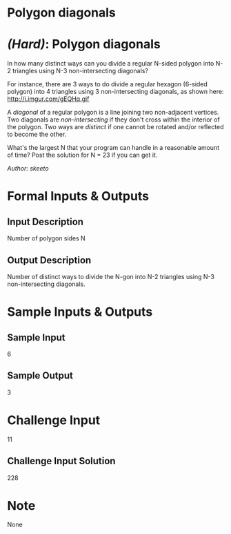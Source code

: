# Polygon diagonals
<div class="md"><h1><a href="#HardIcon"></a> <em>(Hard)</em>: Polygon diagonals</h1>
<p>In how many distinct ways can you divide a regular N-sided polygon into N-2 triangles using N-3 non-intersecting diagonals?</p>
<p>For instance, there are 3 ways to do divide a regular hexagon (6-sided polygon) into 4 triangles using 3 non-intersecting diagonals, as shown here: <a href="http://i.imgur.com/gEQHq.gif">http://i.imgur.com/gEQHq.gif</a></p>
<p>A <em>diagonal</em> of a regular polygon is a line joining two non-adjacent vertices. Two diagonals are <em>non-intersecting</em> if they don't cross within the interior of the polygon. Two ways are <em>distinct</em> if one cannot be rotated and/or reflected to become the other.</p>
<p>What's the largest N that your program can handle in a reasonable amount of time? Post the solution for N = 23 if you can get it.</p>
<p><em>Author: skeeto</em></p>
<h1>Formal Inputs &amp; Outputs</h1>
<h2>Input Description</h2>
<p>Number of polygon sides N</p>
<h2>Output Description</h2>
<p>Number of distinct ways to divide the N-gon into N-2 triangles using N-3 non-intersecting diagonals.</p>
<h1>Sample Inputs &amp; Outputs</h1>
<h2>Sample Input</h2>
<p>6</p>
<h2>Sample Output</h2>
<p>3</p>
<h1>Challenge Input</h1>
<p>11</p>
<h2>Challenge Input Solution</h2>
<p>228</p>
<h1>Note</h1>
<p>None</p>
</div>
